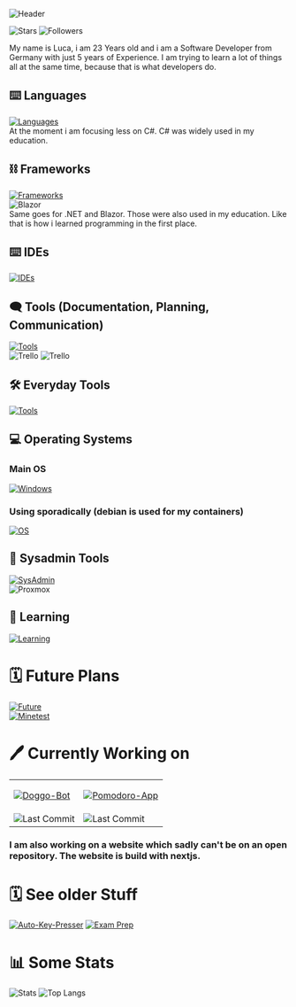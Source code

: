 ![Header](https://capsule-render.vercel.app/api?type=waving&color=0:FDE767,100:D04848&height=150&section=header&text=Hi%20I'm%20Lakay&fontColor=DCF2F1&stroke=000000&strokeWidth=2)

![Stars](https://img.shields.io/github/stars/lakayftw?style=for-the-badge)
![Followers](https://img.shields.io/github/followers/lakayftw?style=for-the-badge)

My name is Luca, i am 23 Years old and i am a Software Developer from Germany with just 5 years of Experience. I am trying to learn a lot of things all at the same time, because that is what developers do.


## ⌨️ Languages
[![Languages](https://skillicons.dev/icons?i=js,html,css,cs)](https://skillicons.dev)   
At the moment i am focusing less on C#. C# was widely used in my education.

## ⛓ Frameworks
[![Frameworks](https://skillicons.dev/icons?i=react,next,nodejs,net,discordjs,tailwind)](https://skillicons.dev)   
![Blazor](https://img.shields.io/badge/Blazor-512BD4?style=for-the-badge&logo=blazor&logoColor=white)   
Same goes for .NET and Blazor. Those were also used in my education. Like that is how i learned programming in the first place.

## ⌨️ IDEs
[![IDEs](https://skillicons.dev/icons?i=vscode,visualstudio)](https://skillicons.dev)

## 🗨️ Tools (Documentation, Planning, Communication)
[![Tools](https://skillicons.dev/icons?i=github,git,md,notion)](https://skillicons.dev)   
![Trello](https://img.shields.io/badge/Trello-0052CC?style=for-the-badge&logo=trello&logoColor=white)
![Trello](https://img.shields.io/badge/Joplin-1071D3?style=for-the-badge&logo=trello&logoColor=white)

## 🛠️ Everyday Tools
[![Tools](https://skillicons.dev/icons?i=npm,powershell,bash)](https://skillicons.dev)

## 💻 Operating Systems
### Main OS
[![Windows](https://skillicons.dev/icons?i=windows)](https://skillicons.dev)

### Using sporadically (debian is used for my containers)
[![OS](https://skillicons.dev/icons?i=debian,ubuntu)](https://skillicons.dev)

## 🔧 Sysadmin Tools
[![SysAdmin](https://skillicons.dev/icons?i=docker)](https://skillicons.dev)   
![Proxmox](https://img.shields.io/badge/Proxmox-E57000?style=for-the-badge&logo=proxmox&logoColor=white)

## 🔭 Learning
[![Learning](https://skillicons.dev/icons?i=java,ts,python,flutter,symfony,php,remix)](https://skillicons.dev)

# 🗓️ Future Plans
[![Future](https://skillicons.dev/icons?i=c,cpp,godot,lua,blender)](https://skillicons.dev)   
[![Minetest](https://img.shields.io/badge/Minetest-53AC56?style=for-the-badge&logo=Minetest&logoColor=white)](https://www.minetest.net/)


# 🖊️ Currently Working on

<table>
  <tr>
    <td>

[![Doggo-Bot](https://github-readme-stats.vercel.app/api/pin/?username=lakayftw&repo=doggo-bot&theme=tokyonight)](https://github.com/LakayFTW/Doggo-Bot)
		</td>
		<td>
[![Pomodoro-App](https://github-readme-stats.vercel.app/api/pin/?username=lakayftw&repo=pomodoro-remix&theme=tokyonight)](https://github.com/LakayFTW/pomodoro-remix)
		</td>
	</tr>
	<tr>
	  <td>
![Last Commit](https://img.shields.io/github/last-commit/LakayFTW/Doggo-Bot?style=for-the-badge&color=blue)
		</td>
		<td>
![Last Commit](https://img.shields.io/github/last-commit/LakayFTW/pomodoro-remix?style=for-the-badge&color=blue)
		</td>
	</tr>
</table>

### I am also working on a website which sadly can't be on an open repository. The website is build with nextjs.

# 🗓️ See older Stuff
[![Auto-Key-Presser](https://github-readme-stats.vercel.app/api/pin/?username=lakayftw&repo=auto-presser&theme=tokyonight)](https://github.com/LakayFTW/auto-presser)
[![Exam Prep](https://github-readme-stats.vercel.app/api/pin/?username=lakayftw&repo=exam-prep-fiae-2023&theme=tokyonight)](https://github.com/LakayFTW/exam-prep-fiae-2023)

# 📊 Some Stats
![Stats](https://github-readme-stats.vercel.app/api?username=lakayftw&show_icons=true&theme=tokyonight&rank_icon=github)
![Top Langs](https://github-readme-stats.vercel.app/api/top-langs/?username=lakayftw&layout=donut&theme=tokyonight)
